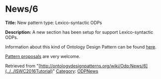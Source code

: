 #  News/6


__Title:__ New pattern type: Lexico-syntactic ODPs


__Description:__ A new section has been setup for support Lexico-syntactic ODPs.


Information about this kind of Ontology Design Pattern can be found [here](../../Category/LexicoSyntacticOP "Category:LexicoSyntacticOP").


[Pattern proposals](../../Submissions/ProposeLSP "Submissions:ProposeLSP") are very welcome. 





Retrieved from "[http://ontologydesignpatterns.org/wiki/Odp:News/6](../../ISWC2016Tutorial)"
 [Category](http://ontologydesignpatterns.org/wiki/Special:Categories "Special:Categories"): [ODPNews](../../Category/ODPNews "Category:ODPNews")
